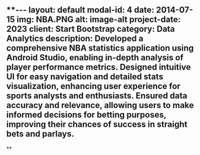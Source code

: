 **---
layout: default
modal-id: 4
date: 2014-07-15
img: NBA.PNG
alt: image-alt
project-date: 2023
client: Start Bootstrap
category: Data Analytics
description: Developed a comprehensive NBA statistics application using Android Studio, enabling in-depth analysis of player performance metrics. Designed intuitive UI for easy navigation and detailed stats visualization, 
enhancing user experience for sports analysts and enthusiasts. Ensured data accuracy and relevance, allowing users to make informed decisions for betting purposes, improving their chances of success in straight bets and parlays.
---
**

